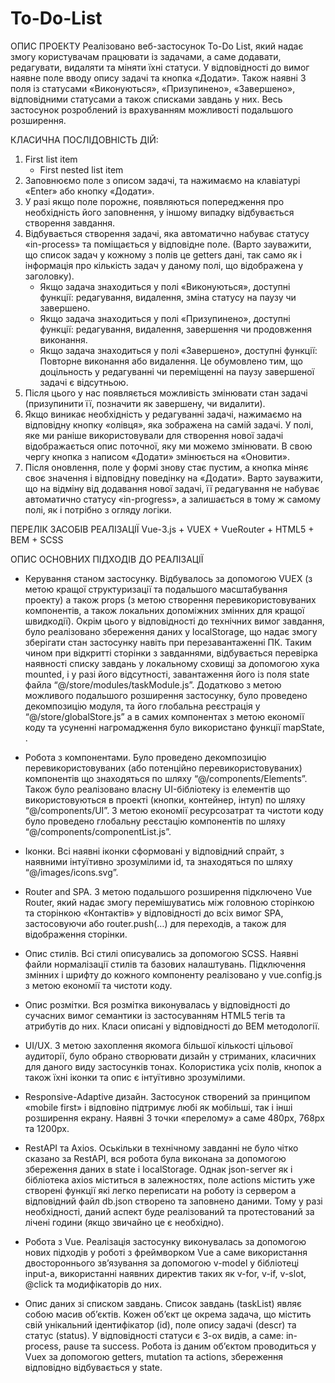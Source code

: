 # To-Do-List
ОПИС ПРОЕКТУ
Реалізовано веб-застосунок To-Do List, який надає змогу користувачам працювати із задачами, а саме додавати, редагувати, видаляти та міняти їхні статуси. У відповідності до вимог наявне поле вводу опису задачі та кнопка «Додати».
Також наявні 3 поля із статусами «Виконуються», «Призупинено», «Завершено», відповідними статусами а також списками завдань у них.
Весь застосунок розроблений із врахуванням можливості подальшого розширення.

КЛАСИЧНА ПОСЛІДОВНІСТЬ ДІЙ:
1. First list item
   - First nested list item
1.	Заповнюємо поле з описом задачі, та нажимаємо на клавіатурі «Enter» або кнопку «Додати».
2.	У разі якщо поле порожнє, появляються попередження про необхідність його заповнення, у іншому випадку відбувається створення завдання.
3.	Відбувається створення задачі, яка автоматично набуває статусу «in-process» та поміщається у відповідне поле. (Варто зауважити, що список задач у кожному з полів це getters дані, так само як і інформація про кількість задач у даному полі, що відображена у заголовку).
    * Якщо задача знаходиться у полі «Виконуються», доступні функції: редагування, видалення, зміна статусу на паузу чи завершено.
    * Якщо задача знаходиться у полі «Призупинено», доступні функції: редагування, видалення, завершення чи продовження виконання.
    * Якщо задача знаходиться у полі «Завершено», доступні функції: Повторне виконання або видалення. Це обумовлено тим, що доцільность у редагуванні чи переміщенні на паузу завершеної задачі є відсутньою.
4.	Після цього у нас появляється можливість змінювати стан задачі (призупинити її, позначити як завершену, чи видалити).
5.	Якщо виникає необхідність у редагуванні задачі, нажимаємо на відповідну кнопку «олівця», яка зображена на самій задачі. У полі, яке ми раніше використовували для створення нової задачі відображається опис поточної, яку ми можемо змінювати. В свою чергу кнопка з написом «Додати» змінюється на «Оновити».
6.	Після оновлення, поле у формі знову стає пустим, а кнопка міняє своє значення і відповідну поведінку на «Додати». Варто зауважити, що на відміну від додавання нової задачі, її редагування не набуває автоматично статусу «in-progress», а залишається в тому ж самому полі, як і потрібно з огляду логіки.

ПЕРЕЛІК ЗАСОБІВ РЕАЛІЗАЦІЇ
Vue-3.js + VUEX + VueRouter + HTML5 + BEM + SCSS

ОПИС ОСНОВНИХ ПІДХОДІВ ДО РЕАЛІЗАЦІЇ

*	Керування станом застосунку. Відбувалось за допомогою VUEX (з метою кращої структуризації та подальшого масштабування проекту) а також props (з метою створення перевикористовуваних компонентів, а також локальних допоміжних змінних для кращої швидкодії). Окрім цього у відповідності до технічних вимог завдання, було реалізовано збереження даних у localStorage, що надає змогу зберігати стан застосунку навіть при перезавантаженні ПК. Таким чином при відкритті сторінки з завданнями, відбувається перевірка наявності списку завдань у локальному сховищі за допомогою хука mounted, і у разі його відсутності, завантаження його із поля state файла “@/store/modules/taskModule.js”. Додатково з метою можливого подальшого розширення застосунку, було проведено декомпозицію модуля, та його глобальна реєстрація у “@/store/globalStore.js” а в самих компонентах з метою економії коду та усуненні нагромадження було використано функції mapState, .

*	Робота з компонентами. Було проведено декомпозицію перевикористовуваних (або потенційно перевикористовуваних) компонентів що знаходяться по шляху “@/components/Elements”. Також було реалізовано власну UI-бібліотеку із елементів що використовуються в проекті (кнопки, контейнер, інтуп) по шляху “@/components/UI”. З метою економії ресурсозатрат та чистоти коду було проведено глобальну реєстацію компонентів по шляху “@/components/componentList.js”.

*	Іконки. Всі наявні іконки сформовані у відповідний спрайт, з наявними інтуїтивно зрозумілими id, та знаходяться по шляху “@/images/icons.svg”.

*	Router and SPA. З метою подальшого розширення підключено Vue Router, який надає змогу перемішуватись між головною сторінкою та сторінкою «Контактів» у відповідності до всіх вимог SPA, застосовуючи <router-link> або router.push(…) для переходів, а також <router-view> для відображення сторінки.

*	Опис стилів. Всі стилі описувались за допомогою SCSS. Наявні файли нормалізації стилів та базових налаштувань. Підключення змінних і шрифту до кожного компоненту реалізовано у vue.config.js з метою економії та чистоти коду.

*	Опис розмітки. Вся розмітка виконувалась у відповідності до сучасних вимог семантики із застосуванням HTML5 тегів та атрибутів до них. Класи описані у відповідності до BEM методології.

*	UI/UX. З метою захоплення якомога більшої кількості цільової аудиторії, було обрано створювати дизайн у стриманих, класичних для даного виду застосунків тонах. Колористика усіх полів, кнопок а також їхні іконки та опис є інтуїтивно зрозумілими.

*	Responsive-Adaptive дизайн. Застосунок створений за принципом «mobile first» і відповіно підтримує любі як мобільші, так і інші розширення екрану. Наявні 3 точки «перелому» а саме 480рх, 768рх та 1200рх.

*	RestAPI та Axios. Оськільки в технічному завданні не було чітко сказано за RestAPI, вся робота була виконана за допомогою збереження даних в state і localStorage. Однак json-server як і бібліотека axios міститься в залежностях, поле actions містить уже створені функції які легко переписати на роботу із сервером  а відповідний файл db.json створено та заповнено даними. Тому у разі необхідності, даний аспект буде реалізований та протестований за лічені години (якщо звичайно це є необхідно).

*	Робота з Vue. Реалізація застосунку виконувалась за допомогою нових підходів у роботі з фреймворком Vue а саме використання двостороннього зв’язування за допомогою v-model у бібліотеці input-а, використанні наявних директив таких як v-for, v-if, v-slot, @click та модифікаторів до них.

*	Опис даних зі списком завдань. Список завдань (taskList) являє собою масив об’єктів. Кожен об’єкт це окрема задача, що містить свій унікальний ідентифікатор (id), поле опису задачі (descr) та статус (status). У відповідності статуси є 3-ох видів, а саме: in-process, pause та success. Робота із даним об’єктом проводиться у Vuex за допомогою getters, mutation та actions, збереження відповідно відбувається у state.
